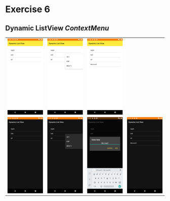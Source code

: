 # Exercise 6

## Dynamic ListView *_ContextMenu_*
<table>
  <tr>
    <td><img src="./.images/i1.png" width=300 height=240></td>
    <td><img src="./.images/i2.png" width=300 height=240></td>
    <td><img src="./.images/i3.png" width=300 height=240></td>
   
  </tr>
    <tr>
    <td><img src="./.images/i4.png" width=300 height=240></td>
    <td><img src="./.images/i5.png" width=300 height=240></td>
    <td><img src="./.images/i6.png" width=300 height=240></td>
    <td><img src="./.images/i7.png" width=300 height=240></td>
  </tr>
  
 </table>
